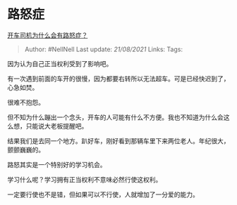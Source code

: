 # 路怒症
[开车司机为什么会有路怒症？](https://www.zhihu.com/question/435676122/answer/1663842460)

> Author: #NellNell 
> Last update: *21/08/2021* 
> Links:
> Tags:   

因为认为自己正当权利受到了影响吧。

有一次遇到前面的车开的很慢，因为都要右转所以无法超车。可是已经快迟到了，心急如焚。

很难不抱怨。

但不知为什么蹦出一个念头，开车的人可能有什么不方便。我也不知道为什么会这么想，只能说大老板提醒吧。

结果我们是去同一个地方。趴好车，刚好看到那辆车里下来两位老人。年纪很大，颤颤巍巍的。

  

  

路怒其实是一个特别好的学习机会。

学习什么呢？学习拥有正当权利不意味必然行使这权利。

一定要行使也不是错，但如果可以不行使，人就增加了一分爱的能力。

  
  


